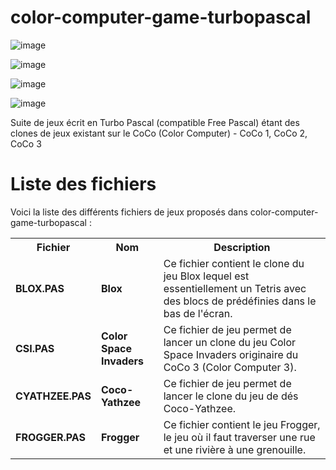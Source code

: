 # color-computer-game-turbopascal

![image](https://github.com/gladir/color-computer-game-turbopascal/assets/11842176/555a3228-4ff4-40ac-a28b-f8a5721cf6ae)

![image](https://github.com/gladir/color-computer-game-turbopascal/assets/11842176/8a43d2be-e545-440e-a30a-805241330bca)

![image](https://github.com/gladir/color-computer-game-turbopascal/assets/11842176/b04cca8d-88a8-4c73-b4ba-c6a92413312a)

![image](https://github.com/gladir/7iles/assets/11842176/c40f9183-092d-457b-978e-da7c2c10aab7)

Suite de jeux écrit en Turbo Pascal (compatible Free Pascal) étant des clones de jeux existant sur le CoCo (Color Computer) - CoCo 1, CoCo 2, CoCo 3

# Liste des fichiers

Voici la liste des différents fichiers de jeux proposés dans color-computer-game-turbopascal :

<table>
    <tr>
      <th>Fichier</th>
      <th>Nom</th>
      <th>Description</th>
     </tr>
    <tr>
        <td><b>BLOX.PAS</b></td>
        <td><b>Blox</b></td>
        <td>Ce fichier contient le clone du jeu Blox lequel est essentiellement un Tetris avec des blocs de prédéfinies dans le bas de l'écran.</td>
    </tr>    
    <tr>
        <td><b>CSI.PAS</b></td>
        <td><b>Color Space Invaders</b></td>
        <td>Ce fichier de jeu permet de lancer un clone du jeu Color Space Invaders originaire du CoCo 3 (Color Computer 3).</td>
    </tr>        
    <tr>
        <td><b>CYATHZEE.PAS</b></td>
        <td><b>Coco-Yathzee</b></td>
        <td>Ce fichier de jeu permet de lancer le clone du jeu de dés Coco-Yathzee.</td>
    </tr>
    <tr>
        <td><b>FROGGER.PAS</b></td>
        <td><b>Frogger</b></td>
        <td>Ce fichier contient le jeu Frogger, le jeu où il faut traverser une rue et une rivière à une grenouille.</td>
    </tr>    
</table>

